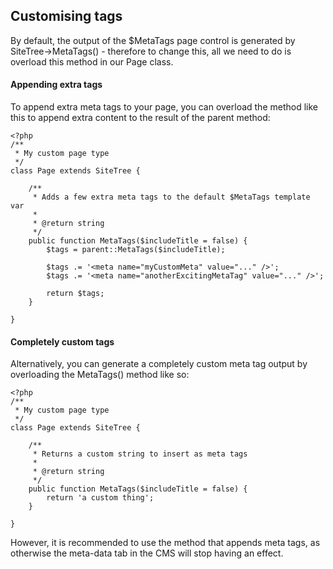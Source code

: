## Customising <meta> tags

By default, the output of the $MetaTags page control is generated by SiteTree->MetaTags() - therefore to change this, all we need to do is overload this method in our Page class.

#### Appending extra tags

To append extra meta tags to your page, you can overload the method like this to append extra content to the result of the parent method:

~~~ {php}
<?php
/**
 * My custom page type
 */
class Page extends SiteTree {
	
	/**
	 * Adds a few extra meta tags to the default $MetaTags template var
	 *
	 * @return string
	 */
	public function MetaTags($includeTitle = false) {
		$tags = parent::MetaTags($includeTitle);
		
		$tags .= '<meta name="myCustomMeta" value="..." />';
		$tags .= '<meta name="anotherExcitingMetaTag" value="..." />';
		
		return $tags;
	}
	
}
~~~

#### Completely custom tags

Alternatively, you can generate a completely custom meta tag output by overloading the MetaTags() method like so:

~~~ {php}
<?php
/**
 * My custom page type
 */
class Page extends SiteTree {
	
	/**
	 * Returns a custom string to insert as meta tags
	 *
	 * @return string
	 */
	public function MetaTags($includeTitle = false) {
		return 'a custom thing';
	}
	
}
~~~

However, it is recommended to use the method that appends meta tags, as otherwise the meta-data tab in the CMS will stop having an effect.
